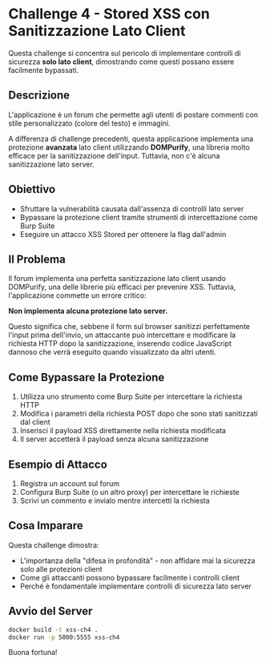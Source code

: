 # Challenge 4 - Stored XSS con Sanitizzazione Lato Client

Questa challenge si concentra sul pericolo di implementare controlli di sicurezza **solo lato client**, dimostrando come questi possano essere facilmente bypassati.

## Descrizione
L'applicazione è un forum che permette agli utenti di postare commenti con stile personalizzato (colore del testo) e immagini.

A differenza di challenge precedenti, questa applicazione implementa una protezione **avanzata** lato client utilizzando **DOMPurify**, una libreria molto efficace per la sanitizzazione dell'input. Tuttavia, non c'è alcuna sanitizzazione lato server.

## Obiettivo
- Sfruttare la vulnerabilità causata dall'assenza di controlli lato server
- Bypassare la protezione client tramite strumenti di intercettazione come Burp Suite
- Eseguire un attacco XSS Stored per ottenere la flag dall'admin

## Il Problema

Il forum implementa una perfetta sanitizzazione lato client usando DOMPurify, una delle librerie più efficaci per prevenire XSS. Tuttavia, l'applicazione commette un errore critico:

**Non implementa alcuna protezione lato server.**

Questo significa che, sebbene il form sul browser sanitizzi perfettamente l'input prima dell'invio, un attaccante può intercettare e modificare la richiesta HTTP dopo la sanitizzazione, inserendo codice JavaScript dannoso che verrà eseguito quando visualizzato da altri utenti.

## Come Bypassare la Protezione

1. Utilizza uno strumento come Burp Suite per intercettare la richiesta HTTP
2. Modifica i parametri della richiesta POST dopo che sono stati sanitizzati dal client
3. Inserisci il payload XSS direttamente nella richiesta modificata
4. Il server accetterà il payload senza alcuna sanitizzazione

## Esempio di Attacco

1. Registra un account sul forum
2. Configura Burp Suite (o un altro proxy) per intercettare le richieste
3. Scrivi un commento e invialo mentre intercetti la richiesta

## Cosa Imparare
Questa challenge dimostra:
- L'importanza della "difesa in profondità" - non affidare mai la sicurezza solo alle protezioni client
- Come gli attaccanti possono bypassare facilmente i controlli client
- Perché è fondamentale implementare controlli di sicurezza lato server

## Avvio del Server
```bash
docker build -t xss-ch4 .
docker run -p 5000:5555 xss-ch4
```

Buona fortuna! 